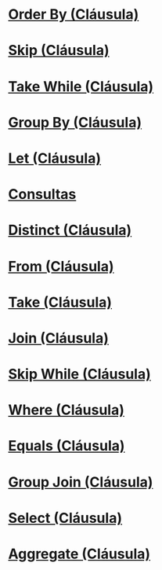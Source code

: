 # [Order By (Cláusula)](order-by-clause.md)
# [Skip (Cláusula)](skip-clause.md)
# [Take While (Cláusula)](take-while-clause.md)
# [Group By (Cláusula)](group-by-clause.md)
# [Let (Cláusula)](let-clause.md)
# [Consultas](queries.md)
# [Distinct (Cláusula)](distinct-clause.md)
# [From (Cláusula)](from-clause.md)
# [Take (Cláusula)](take-clause.md)
# [Join (Cláusula)](join-clause.md)
# [Skip While (Cláusula)](skip-while-clause.md)
# [Where (Cláusula)](where-clause.md)
# [Equals (Cláusula)](equals-clause.md)
# [Group Join (Cláusula)](group-join-clause.md)
# [Select (Cláusula)](select-clause.md)
# [Aggregate (Cláusula)](aggregate-clause.md)
